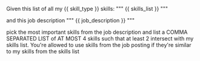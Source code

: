 Given this list of all my {{ skill_type }} skills:
"""
{{ skills_list }}
"""

and this job description
"""
{{ job_description }}
"""

pick the most important skills from the job description and list a COMMA SEPARATED LIST of AT MOST 4 skills such that at least 2 intersect with my skills list. You're allowed to use skills from the job posting if they're similar to my skills from the skills list
